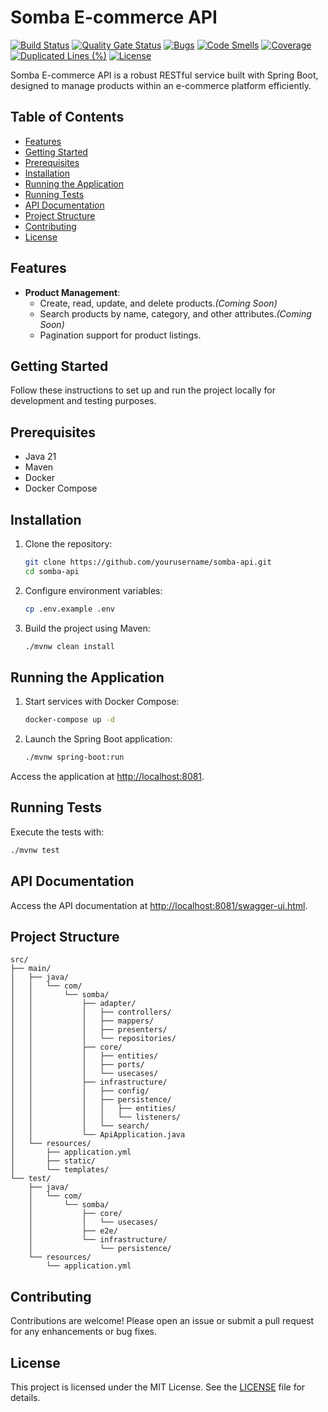 # Somba E-commerce API

[![Build Status](https://github.com/h00dieB0y/somba-api/actions/workflows/api-ci.yml/badge.svg)](https://github.com/h00dieB0y/somba-api/actions)
[![Quality Gate Status](https://sonarcloud.io/api/project_badges/measure?project=com.somba%3Aapi&metric=alert_status)](https://sonarcloud.io/summary/new_code?id=com.somba%3Aapi)
[![Bugs](https://sonarcloud.io/api/project_badges/measure?project=com.somba%3Aapi&metric=bugs)](https://sonarcloud.io/summary/new_code?id=com.somba%3Aapi)
[![Code Smells](https://sonarcloud.io/api/project_badges/measure?project=com.somba%3Aapi&metric=code_smells)](https://sonarcloud.io/summary/new_code?id=com.somba%3Aapi)
[![Coverage](https://sonarcloud.io/api/project_badges/measure?project=com.somba%3Aapi&metric=coverage)](https://sonarcloud.io/summary/new_code?id=com.somba%3Aapi)
[![Duplicated Lines (%)](https://sonarcloud.io/api/project_badges/measure?project=com.somba%3Aapi&metric=duplicated_lines_density)](https://sonarcloud.io/summary/new_code?id=com.somba%3Aapi)
[![License](https://img.shields.io/badge/License-MIT-blue.svg)](https://opensource.org/licenses/MIT)

Somba E-commerce API is a robust RESTful service built with Spring Boot, designed to manage products within an e-commerce platform efficiently.

## Table of Contents

- [Features](#features)
- [Getting Started](#getting-started)
- [Prerequisites](#prerequisites)
- [Installation](#installation)
- [Running the Application](#running-the-application)
- [Running Tests](#running-tests)
- [API Documentation](#api-documentation)
- [Project Structure](#project-structure)
- [Contributing](#contributing)
- [License](#license)

## Features

- **Product Management**:
  - Create, read, update, and delete products.*(Coming Soon)*
  - Search products by name, category, and other attributes.*(Coming Soon)*
  - Pagination support for product listings.

## Getting Started

Follow these instructions to set up and run the project locally for development and testing purposes.

## Prerequisites

- Java 21
- Maven
- Docker
- Docker Compose

## Installation

1. Clone the repository:
    ```sh
    git clone https://github.com/yourusername/somba-api.git
    cd somba-api
    ```

2. Configure environment variables:
    ```sh
    cp .env.example .env
    ```

3. Build the project using Maven:
    ```sh
    ./mvnw clean install
    ```

## Running the Application

1. Start services with Docker Compose:
    ```sh
    docker-compose up -d
    ```

2. Launch the Spring Boot application:
    ```sh
    ./mvnw spring-boot:run
    ```

Access the application at [http://localhost:8081](http://localhost:8081).

## Running Tests

Execute the tests with:
```sh
./mvnw test
```

## API Documentation

Access the API documentation at [http://localhost:8081/swagger-ui.html](http://localhost:8081/swagger-ui.html).

## Project Structure

```
src/
├── main/
│   ├── java/
│   │   └── com/
│   │       └── somba/
│   │           ├── adapter/
│   │           │   ├── controllers/
│   │           │   ├── mappers/
│   │           │   ├── presenters/
│   │           │   └── repositories/
│   │           ├── core/
│   │           │   ├── entities/
│   │           │   ├── ports/
│   │           │   └── usecases/
│   │           ├── infrastructure/
│   │           │   ├── config/
│   │           │   ├── persistence/
│   │           │   │   ├── entities/
│   │           │   │   └── listeners/
│   │           │   └── search/
│   │           └── ApiApplication.java
│   └── resources/
│       ├── application.yml
│       ├── static/
│       └── templates/
└── test/
    ├── java/
    │   └── com/
    │       └── somba/
    │           ├── core/
    │           │   └── usecases/
    │           ├── e2e/
    │           └── infrastructure/
    │               └── persistence/
    └── resources/
        └── application.yml
```

## Contributing

Contributions are welcome! Please open an issue or submit a pull request for any enhancements or bug fixes.

## License

This project is licensed under the MIT License. See the [LICENSE](LICENSE) file for details.
